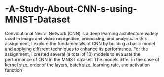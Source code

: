 # -A-Study-About-CNN-s-using-MNIST-Dataset

Convolutional Neural Network (CNN) is a deep learning architecture widely used in image and video
recognition, processing, and analysis. In this assignment, I explore the fundamentals of CNN by
building a basic model and applying different techniques to enhance its performance.
For the assignment, I created several (a total of 10) models to evaluate the performance of CNN in
the MNIST dataset. The models differ in the case of kernel size, order of the layers, batch size,
learning rate, and activation function
